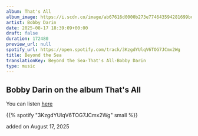 ```yaml
---
album: That's All
album_image: https://i.scdn.co/image/ab67616d0000b273e774643594281699bde1e4ed
artist: Bobby Darin
date: 2025-08-17 18:39:09+00:00
draft: false
duration: 172480
preview_url: null
spotify_url: https://open.spotify.com/track/3KzgdYUlqV6TOG7JCmx2Wg
title: Beyond the Sea
translationKey: Beyond the Sea-That's All-Bobby Darin
type: music
---
```



## Bobby Darin on the album That's All

You can listen [here](https://open.spotify.com/track/3KzgdYUlqV6TOG7JCmx2Wg)

{{% spotify "3KzgdYUlqV6TOG7JCmx2Wg" small %}}

added on August 17, 2025